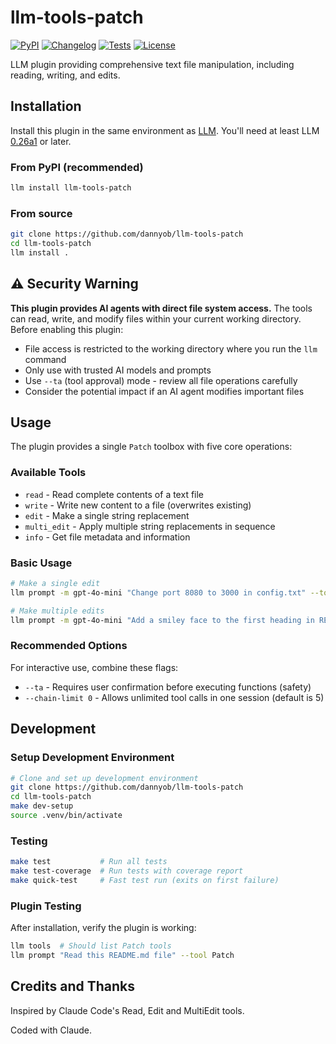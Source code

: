 # llm-tools-patch

[![PyPI](https://img.shields.io/pypi/v/llm-tools-patch.svg)](https://pypi.org/project/llm-tools-patch/)
[![Changelog](https://img.shields.io/github/v/release/dannyob/llm-tools-patch?include_prereleases&label=changelog)](https://github.com/dannyob/llm-tools-patch/releases)
[![Tests](https://github.com/dannyob/llm-tools-patch/actions/workflows/test.yml/badge.svg)](https://github.com/dannyob/llm-tools-patch/actions/workflows/test.yml)
[![License](https://img.shields.io/badge/license-Apache%202.0-blue.svg)](https://github.com/dannyob/llm-tools-patch/blob/main/LICENSE)

LLM plugin providing comprehensive text file manipulation, including reading, writing, and edits.

## Installation

Install this plugin in the same environment as [LLM](https://llm.datasette.io/). You'll need at least LLM [0.26a1](https://llm.datasette.io/en/latest/changelog.html#a1-2025-05-25) or later.

### From PyPI (recommended)

```bash
llm install llm-tools-patch
```

### From source

```bash
git clone https://github.com/dannyob/llm-tools-patch
cd llm-tools-patch
llm install .
```

## ⚠️ Security Warning

**This plugin provides AI agents with direct file system access.** The tools can read, write, and modify files within your current working directory. Before enabling this plugin:

- File access is restricted to the working directory where you run the `llm` command
- Only use with trusted AI models and prompts
- Use `--ta` (tool approval) mode - review all file operations carefully
- Consider the potential impact if an AI agent modifies important files

## Usage

The plugin provides a single `Patch` toolbox with five core operations:

### Available Tools

- `read` - Read complete contents of a text file
- `write` - Write new content to a file (overwrites existing)
- `edit` - Make a single string replacement
- `multi_edit` - Apply multiple string replacements in sequence  
- `info` - Get file metadata and information

### Basic Usage

```bash
# Make a single edit
llm prompt -m gpt-4o-mini "Change port 8080 to 3000 in config.txt" --tool Patch --ta
```

```bash
# Make multiple edits
llm prompt -m gpt-4o-mini "Add a smiley face to the first heading in README.md, then a thank you emoji to the last heading" --tool Patch --ta --chain-limit 0
```

### Recommended Options

For interactive use, combine these flags:
- `--ta` - Requires user confirmation before executing functions (safety)
- `--chain-limit 0` - Allows unlimited tool calls in one session (default is 5)

## Development

### Setup Development Environment

```bash
# Clone and set up development environment
git clone https://github.com/dannyob/llm-tools-patch
cd llm-tools-patch
make dev-setup
source .venv/bin/activate
```

### Testing

```bash
make test           # Run all tests
make test-coverage  # Run tests with coverage report
make quick-test     # Fast test run (exits on first failure)
```

### Plugin Testing

After installation, verify the plugin is working:

```bash
llm tools  # Should list Patch tools
llm prompt "Read this README.md file" --tool Patch
```

## Credits and Thanks

Inspired by Claude Code's Read, Edit and MultiEdit tools.

Coded with Claude.

